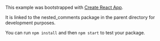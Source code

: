 This example was bootstrapped with [Create React App](https://github.com/facebook/create-react-app).

It is linked to the nested_comments package in the parent directory for development purposes.

You can run `npm install` and then `npm start` to test your package.
